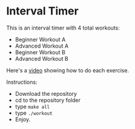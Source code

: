 # Interval Timer
This is an interval timer with 4 total workouts:
  - Beginner Workout A
  - Advanced Workout A
  - Beginner Workout B
  - Advanced Workout B

Here's a [video](https://youtu.be/vc1E5CfRfos) showing how to do each exercise.

Instructions:
  - Download the repository
  - cd to the repository folder
  - type `make all`
  - type `./workout`
  - Enjoy.
